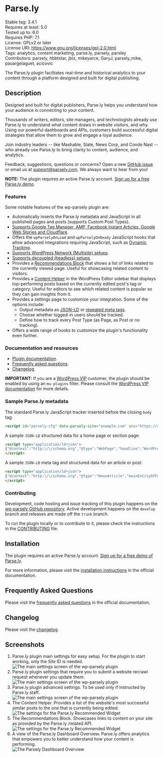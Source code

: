# Parse.ly

Stable tag: 3.4.1  
Requires at least: 5.0  
Tested up to: 6.0  
Requires PHP: 7.1  
License: GPLv2 or later  
License URI: https://www.gnu.org/licenses/gpl-2.0.html  
Tags: analytics, content marketing, parse.ly, parsely, parsley  
Contributors: parsely, hbbtstar, jblz, mikeyarce, GaryJ, parsely_mike, pauargelaguet, acicovic

The Parse.ly plugin facilitates real-time and historical analytics to your content through a platform designed and built for digital publishing.

## Description

Designed and built for digital publishers, Parse.ly helps you understand how your audience is connecting to your content.

Thousands of writers, editors, site managers, and technologists already use Parse.ly to understand what content draws in website visitors, and why. Using our powerful dashboards and APIs, customers build successful digital strategies that allow them to grow and engage a loyal audience.

Join industry leaders -- like Mashable, Slate, News Corp, and Conde Nast -- who already use Parse.ly to bring clarity to content, audience, and analytics.

Feedback, suggestions, questions or concerns? Open a new [GitHub issue](https://github.com/Parsely/wp-parsely/issues) or email us at [support@parsely.com](mailto:support@parsely.com). We always want to hear from you!

**NOTE:** The plugin requires an active Parse.ly account. [Sign up for a free Parse.ly demo](https://www.parsely.com/getdemo?utm_medium=referral&utm_source=wordpress.org&utm_content=wp-parsely).

### Features

Some notable features of the wp-parsely plugin are:

- Automatically inserts the Parse.ly metadata and JavaScript in all published pages and posts (supports Custom Post Types).
- [Supports Google Tag Manager, AMP, Facebook Instant Articles, Google Web Stories and Cloudflare](https://www.parse.ly/help/integration/frequently-asked-questions#third-party-and-feature-support).
- Offers the `wpParselyOnLoad` and `wpParselyOnReady` JavaScript hooks that allow advanced integrations requiring JavaScript, such as [Dynamic Tracking](https://www.parse.ly/help/integration/dynamic-tracking).
- [Supports WordPress Network (Multisite) setups](https://www.parse.ly/help/integration/frequently-asked-questions#third-party-and-feature-support).
- [Supports decoupled (headless) setups](https://www.parse.ly/help/integration/decoupled-headless-support).
- Provides a [Recommendations Block](https://www.parse.ly/help/integration/recommendations-block) that shows a list of links related to the currently viewed page. Useful for showcasing related content to visitors.
- Provides a [Content Helper](https://www.parse.ly/help/integration/content-helper) in the WordPress Editor sidebar that displays top-performing posts based on the currently edited post's tag or category. Useful for editors to see which related content is popular so they can gain insights from it.
- Provides a settings page to customize your integration. Some of the options include:
  - Output metadata as [JSON-LD](https://www.parse.ly/help/integration/jsonld) or [repeated meta tags](https://www.parse.ly/help/integration/metatags).
  - Choose whether logged-in users should be tracked.
  - Define how to track every Post Type (as Page, as Post or no tracking).
- Offers a wide range of hooks to customize the plugin's functionality even further.

### Documentation and resources

- [Plugin documentation](https://www.parse.ly/help/integration/category/wordpress).
- [Frequently asked questions](https://www.parse.ly/help/integration/wordpress#frequently-asked-questions).
- [Changelog](https://github.com/parsely/wp-parsely/blob/trunk/CHANGELOG.md).

**IMPORTANT:** If you are a [WordPress VIP](https://wpvip.com/) customer, the plugin should be enabled by using an `mu-plugins` filter. Please consult the [WordPress VIP documentation](https://docs.wpvip.com/technical-references/plugins/parse-ly/) for more details.

### Sample Parse.ly metadata

The standard Parse.ly JavaScript tracker inserted before the closing `body` tag:

~~~html
<script id="parsely-cfg" data-parsely-site="example.com" src="https://cdn.parsely.com/keys/example.com/p.js"></script>
~~~

A sample `JSON-LD` structured data for a home page or section page:

~~~html
<script type="application/ld+json">
{"@context":"http:\/\/schema.org","@type":"WebPage","headline":"WordPress VIP","url":"http:\/\/wpvip.com\/"}
</script>
~~~

A sample `JSON-LD` meta tag and structured data for an article or post:

~~~html
<script type="application/ld+json">
{"@context":"http:\/\/schema.org","@type":"NewsArticle","mainEntityOfPage":{"@type":"WebPage","@id":"http:\/\/wpvip.com\/2021\/04\/09\/how-the-wordpress-gutenberg-block-editor-empowers-enterprise-content-creators\/"},"headline":"How the WordPress Gutenberg Block Editor Empowers Enterprise Content Creators","url":"http:\/\/wpvip.com\/2021\/04\/09\/how-the-wordpress-gutenberg-block-editor-empowers-enterprise-content-creators\/","thumbnailUrl":"https:\/\/wpvip.com\/wp-content\/uploads\/2021\/04\/ladyatdesk.png?w=120","image":{"@type":"ImageObject","url":"https:\/\/wpvip.com\/wp-content\/uploads\/2021\/04\/ladyatdesk.png?w=120"},"dateCreated":"2021-04-09T15:13:13Z","datePublished":"2021-04-09T15:13:13Z","dateModified":"2021-04-09T15:13:13Z","articleSection":"Gutenberg","author":[{"@type":"Person","name":"Sam Wendland"}],"creator":["Sam Wendland"],"publisher":{"@type":"Organization","name":"The Enterprise Content Management Platform | WordPress VIP","logo":"https:\/\/wpvip.com\/wp-content\/uploads\/2020\/11\/cropped-favicon-dark.png"},"keywords":[]}
</script>
~~~

### Contributing

Development, code hosting and issue tracking of this plugin happens on the [wp-parsely GitHub repository](https://github.com/Parsely/wp-parsely/). Active development happens on the `develop` branch and releases are made off the `trunk` branch.

To run the plugin locally or to contribute to it, please check the instructions in the [CONTRIBUTING](https://github.com/parsely/wp-parsely/blob/trunk/CONTRIBUTING.md) file.

## Installation

The plugin requires an active Parse.ly account. [Sign up for a free demo of Parse.ly](https://www.parsely.com/getdemo?utm_medium=referral&utm_source=wordpress.org&utm_content=wp-parsely).

For more information, please visit the [installation instructions](https://www.parse.ly/help/integration/wordpress) in the official documentation. 

## Frequently Asked Questions

Please visit the [frequently asked questions](https://www.parse.ly/help/integration/frequently-asked-questions) in the official documentation.

## Changelog

Please visit the [changelog](https://github.com/parsely/wp-parsely/blob/trunk/CHANGELOG.md).

## Screenshots

1. Parse.ly plugin main settings for easy setup. For the plugin to start working, only the Site ID is needed.  
   ![The main settings screen of the wp-parsely plugin](.wordpress-org/screenshot-1.png)
2. Parse.ly plugin settings that require you to submit a website recrawl request whenever you update them.  
   ![The main settings screen of the wp-parsely plugin](.wordpress-org/screenshot-2.png)
3. Parse.ly plugin advanced settings. To be used only if instructed by Parse.ly staff.  
   ![The main settings screen of the wp-parsely plugin](.wordpress-org/screenshot-3.png)
4. The Content Helper. Provides a list of the website's most successful similar posts to the one that is currently being edited.  
   ![The settings for the Parse.ly Recommended Widget](.wordpress-org/screenshot-4.png)
5. The Recommendations Block. Showcases links to content on your site as provided by the Parse.ly /related API.  
   ![The settings for the Parse.ly Recommended Widget](.wordpress-org/screenshot-5.png)
6. A view of the Parse.ly Dashboard Overview. Parse.ly offers analytics that empowers you to better understand how your content is performing.  
   ![The Parsely Dashboard Overview](.wordpress-org/screenshot-6.png)
